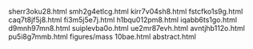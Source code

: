 sherr3oku28.html
smh2g4etlcg.html
kirr7v04sh8.html
fstcfko1s9g.html
caq7t8jf5j8.html
fi3m5j5e7j.html
h1bqu012pm8.html
iqabb6ts1go.html
d9mnh97mn8.html
suiplevba0o.html
ue2mr87evh.html
avntjhb112o.html
pu5i8g7mmb.html
figures/mass
10bae.html
abstract.html